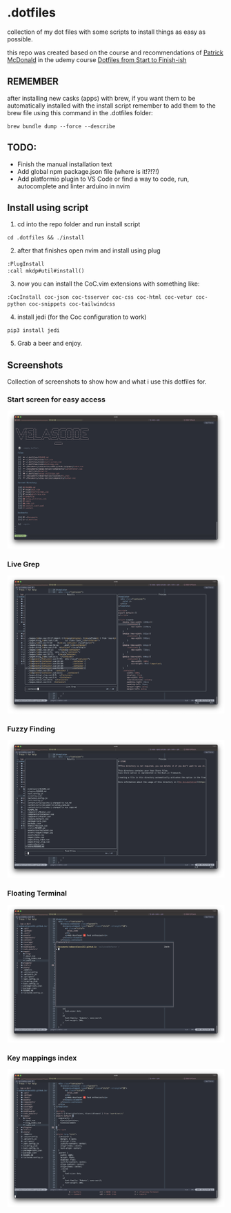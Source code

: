 # .dotfiles
collection of my dot files with some scripts to install things as easy as possible.

this repo was created based on the course and recommendations of [Patrick McDonald](https://twitter.com/EIEIOxyz) in the udemy course [Dotfiles from Start to Finish-ish](https://www.udemy.com/course/dotfiles-from-start-to-finish-ish/?referralCode=445BE0B541C48FE85276)

## REMEMBER
after installing new casks (apps) with brew, if you want them to be automatically installed with the
install script remember to add them to the brew file using this command in the .dotfiles folder:
```
brew bundle dump --force --describe
```

## TODO:
- Finish the manual installation text
- Add global npm package.json file (where is it!?!?!)
- Add platformio plugin to VS Code or find a way to code, run, autocomplete and linter arduino in nvim

## Install using script
1. cd into the repo folder and run install script
```
cd .dotfiles && ./install
```
2. after that finishes open nvim and install using plug
```
:PlugInstall
:call mkdp#util#install()
```
3. now you can install the CoC.vim extensions with something like:
```
:CocInstall coc-json coc-tsserver coc-css coc-html coc-vetur coc-python coc-snippets coc-tailwindcss
```

4. install jedi (for the Coc configuration to work)
```
pip3 install jedi
```

5. Grab a beer and enjoy.

## Screenshots
Collection of screenshots to show how and what i use this dotfiles for.

### Start screen for easy access
![Start screen for easy access](./assets/Screenshot1.png "Start Screen")
### Live Grep
![Live Grep](./assets/Screenshot2.png "Live Grep")
### Fuzzy Finding
![Fuzzy Finding](./assets/Screenshot3.png "Fuzzy Finder")
### Floating Terminal
![Floating Terminal](./assets/Screenshot4.png "Floating Terminal")
### Key mappings index
![Which Key](./assets/Screenshot5.png "Which Key")
